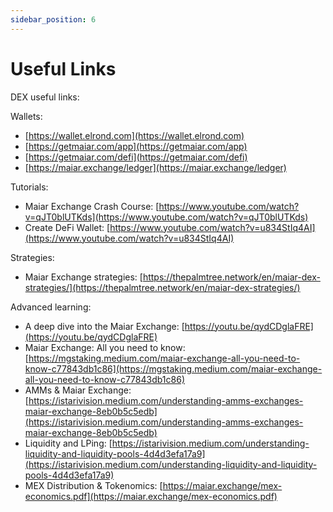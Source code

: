 ```yaml
---
sidebar_position: 6
---
```


# Useful Links

DEX useful links:

Wallets:

- [https://wallet.elrond.com](https://wallet.elrond.com)
- [https://getmaiar.com/app](https://getmaiar.com/app)
- [https://getmaiar.com/defi](https://getmaiar.com/defi)
- [https://maiar.exchange/ledger](https://maiar.exchange/ledger)

Tutorials:

- Maiar Exchange Crash Course: [https://www.youtube.com/watch?v=qJT0blUTKds](https://www.youtube.com/watch?v=qJT0blUTKds)
- Create DeFi Wallet: [https://www.youtube.com/watch?v=u834StIq4AI](https://www.youtube.com/watch?v=u834StIq4AI)

Strategies:

- Maiar Exchange strategies: [https://thepalmtree.network/en/maiar-dex-strategies/](https://thepalmtree.network/en/maiar-dex-strategies/)

Advanced learning:

- A deep dive into the Maiar Exchange: [https://youtu.be/qydCDglaFRE](https://youtu.be/qydCDglaFRE)
- Maiar Exchange: All you need to know: [https://mgstaking.medium.com/maiar-exchange-all-you-need-to-know-c77843db1c86](https://mgstaking.medium.com/maiar-exchange-all-you-need-to-know-c77843db1c86)
- AMMs & Maiar Exchange: [https://istarivision.medium.com/understanding-amms-exchanges-maiar-exchange-8eb0b5c5edb](https://istarivision.medium.com/understanding-amms-exchanges-maiar-exchange-8eb0b5c5edb)
- Liquidity and LPing: [https://istarivision.medium.com/understanding-liquidity-and-liquidity-pools-4d4d3efa17a9](https://istarivision.medium.com/understanding-liquidity-and-liquidity-pools-4d4d3efa17a9)
- MEX Distribution & Tokenomics: [https://maiar.exchange/mex-economics.pdf](https://maiar.exchange/mex-economics.pdf)
